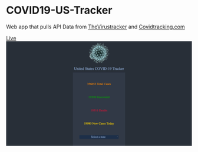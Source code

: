 # COVID19-US-Tracker
Web app that pulls API Data from [TheVirustracker](https://thevirustracker.com) and [Covidtracking.com](https://covidtracking.com)

[Live](https://covid-19-us-tracker.netlify.com)
![Homepage](./Homepage.png)
